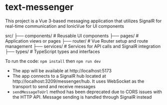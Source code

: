 # text-messenger

This project is a Vue 3-based messaging application that utilizes SignalR for real-time communication and IonicVue for UI components

src/
├── components/        # Reusable UI components
├── pages/             # Application views or pages
├── router/            # Vue Router setup and route management
├── services/          # Services for API calls and SignalR integration
├── types/             # TypeScript types and interfaces

To run the code:
`npm install` then `npm run dev`

- The app will be available at http://localhost:5173
- The app connects to a SignalR hub located at http://localhost:3209/messenger/hub. It uses WebSocket as the transport to send and receive messages
- `sendMessageToUrl` method has been deprecated due to CORS issues with the HTTP API. Message sending is handled through SignalR instead
